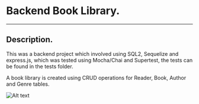 # Backend Book Library.
___
## Description.
This was a backend project which involved using SQL2, Sequelize and express.js, which was tested using Mocha/Chai and Supertest, the tests can be found in the tests folder.

A book library is created using CRUD operations for Reader, Book, Author and Genre tables. 

![Alt text](/book-library/blob/main/Images/Screenshot%20of%20relationship%20between%20models.png?raw=true "EER Diagram.")